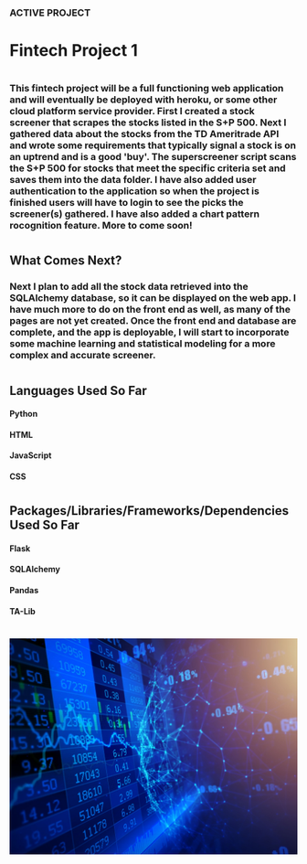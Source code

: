 ### ACTIVE PROJECT
#
#
# Fintech Project 1
#
### This fintech project will be a full functioning web application and will eventually be deployed with heroku, or some other cloud platform service provider. First I created a stock screener that scrapes the stocks listed in the S+P 500. Next I gathered data about the stocks from the TD Ameritrade API and wrote some requirements that typically signal a stock is on an uptrend and is a good 'buy'. The superscreener script scans the S+P 500 for stocks that meet the specific criteria set and saves them into the data folder. I have also added user authentication to the application so when the project is finished users will have to login to see the picks the screener(s) gathered. I have also added a chart pattern rocognition feature. More to come soon!
#
#
## What Comes Next?
### Next I plan to add all the stock data retrieved into the SQLAlchemy database, so it can be displayed on the web app. I have much more to do on the front end as well, as many of the pages are not yet created. Once the front end and database are complete, and the app is deployable, I will start to incorporate some machine learning and statistical modeling for a more complex and accurate screener.
#
#
## Languages Used So Far
#### Python
#### HTML
#### JavaScript
#### CSS
#
#
## Packages/Libraries/Frameworks/Dependencies Used So Far
#### Flask
#### SQLAlchemy
#### Pandas
#### TA-Lib
#
#
![market image 1](/website/static/images/market1.jpg)





